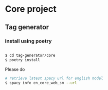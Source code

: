 # Core project

## Tag generator

### install using poetry

```sh

$ cd tag-generator/core
$ poetry install
```

Please do
```sh
# retrieve latest spacy url for english model
$ spacy info en_core_web_sm --url
```
